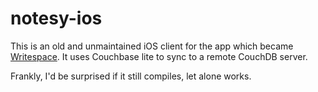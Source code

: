 # notesy-ios

This is an old and unmaintained iOS client for the app which became [Writespace](https://github.com/appleton/writespace). It uses Couchbase lite to sync to a remote CouchDB server.

Frankly, I'd be surprised if it still compiles, let alone works.
